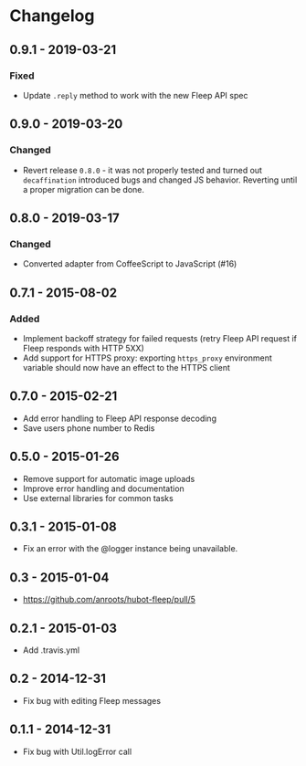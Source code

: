 # Changelog

## 0.9.1 - 2019-03-21

### Fixed

- Update `.reply` method to work with the new Fleep API spec

## 0.9.0 - 2019-03-20

### Changed

- Revert release `0.8.0` - it was not properly tested and turned out `decaffination`
  introduced bugs and changed JS behavior. Reverting until a proper migration can be done.

## 0.8.0 - 2019-03-17

### Changed

- Converted adapter from CoffeeScript to JavaScript (#16)

## 0.7.1 - 2015-08-02

### Added
- Implement backoff strategy for failed requests (retry Fleep API request if Fleep responds with HTTP 5XX)
- Add support for HTTPS proxy: exporting `https_proxy` environment variable should now have an effect to the HTTPS client

## 0.7.0 - 2015-02-21
- Add error handling to Fleep API response decoding
- Save users phone number to Redis

## 0.5.0 - 2015-01-26
- Remove support for automatic image uploads
- Improve error handling and documentation
- Use external libraries for common tasks

## 0.3.1 - 2015-01-08
- Fix an error with the @logger instance being unavailable.

## 0.3 - 2015-01-04

- https://github.com/anroots/hubot-fleep/pull/5

## 0.2.1 - 2015-01-03

- Add .travis.yml

## 0.2 - 2014-12-31

- Fix bug with editing Fleep messages

## 0.1.1 - 2014-12-31

- Fix bug with Util.logError call